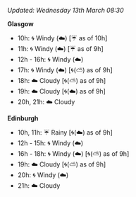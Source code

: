 *Updated: Wednesday 13th March 08:30*

**Glasgow**

* 10h: :cyclone: Windy (:cloud:) [:umbrella: as of 10h]
* 11h: :cyclone: Windy (:cloud:) [:umbrella: as of 9h]
* 12h - 16h: :cyclone: Windy (:cloud:)
* 17h: :cyclone: Windy (:cloud:) [:cyclone:(:partly_sunny:) as of 9h]
* 18h: :cloud: Cloudy [:cyclone:(:partly_sunny:) as of 9h]
* 19h: :cloud: Cloudy [:cyclone:(:cloud:) as of 9h]
* 20h, 21h: :cloud: Cloudy

**Edinburgh**

* 10h, 11h: :umbrella: Rainy [:cyclone:(:cloud:) as of 9h]
* 12h - 15h: :cyclone: Windy (:cloud:)
* 16h - 18h: :cyclone: Windy (:cloud:) [:cyclone:(:partly_sunny:) as of 9h]
* 19h: :cloud: Cloudy [:cyclone:(:partly_sunny:) as of 9h]
* 20h: :cyclone: Windy (:cloud:)
* 21h: :cloud: Cloudy
